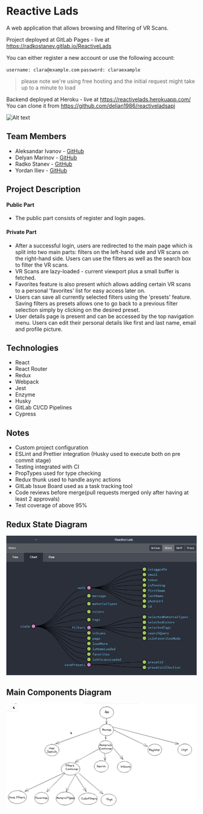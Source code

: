 # Reactive Lads

A web application that allows browsing and filtering of VR Scans.

Project deployed at GitLab Pages - live at https://radkostanev.gitlab.io/ReactiveLads

You can either register a new account or use the following account:

`username: clara@example.com`
`password: claraexample`

> please note we're using free hosting and the initial request might take up to a minute to load

Backend deployed at Heroku - live at https://reactivelads.herokuapp.com/
You can clone it from https://github.com/delian1986/reactiveladsapi

![Alt text](https://github.com/delian1986/ReactiveLads/blob/master/Docs/example.gif)

## Team Members

- Aleksandar Ivanov - [GitHub](https://github.com/aleksandar-g-ivanov)
- Delyan Marinov - [GitHub](https://github.com/delian1986)
- Radko Stanev - [GitHub](https://github.com/radkostanev)
- Yordan Iliev - [GitHub](https://github.com/yordanihl)

## Project Description

#### Public Part

- The public part consists of register and login pages.

#### Private Part

- After a successful login, users are redirected to the main page which is split into two main parts: filters on the left-hand side and VR scans on the right-hand side. Users can use the filters as well as the search box to filter the VR scans.
- VR Scans are lazy-loaded - current viewport plus a small buffer is fetched.
- Favorites feature is also present which allows adding certain VR scans to a personal 'favorites' list for easy access later on.
- Users can save all currently selected filters using the 'presets' feature. Saving filters as presets allows one to go back to a previous filter selection simply by clicking on the desired preset.
- User details page is present and can be accessed by the top navigation menu. Users can edit their personal details like first and last name, email and profile picture.

## Technologies

- React
- React Router
- Redux
- Webpack
- Jest
- Enzyme
- Husky
- GitLab CI/CD Pipelines
- Cypress

## Notes

- Custom project configuration
- ESLint and Prettier integration (Husky used to execute both on pre commit stage)
- Testing integrated with CI
- PropTypes used for type checking
- Redux thunk used to handle async actions
- GitLab Issue Board used as a task tracking tool
- Code reviews before merge(pull requests merged only after having at least 2 approvals)
- Test coverage of above 95%

## Redux State Diagram

![Alt text](https://github.com/delian1986/ReactiveLads/blob/master/Docs/redux-chart.png)

## Main Components Diagram

![Alt text](https://github.com/delian1986/ReactiveLads/blob/master/Docs/main-components-diagram.png)

